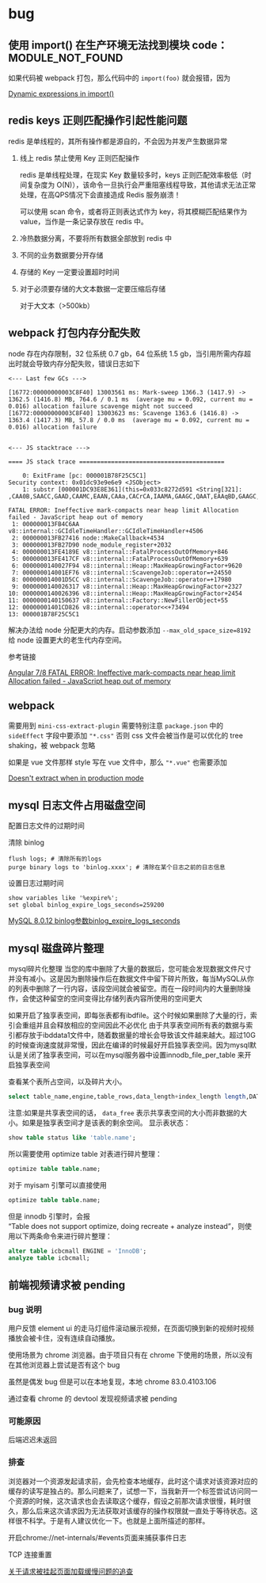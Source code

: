 # bug

## 使用 import() 在生产环境无法找到模块 code：MODULE_NOT_FOUND

如果代码被 webpack 打包，那么代码中的 `import(foo)` 就会报错，因为

[Dynamic expressions in import()
](https://webpack.js.org/api/module-methods/#dynamic-expressions-in-import)

## redis keys 正则匹配操作引起性能问题

redis 是单线程的，其所有操作都是源自的，不会因为并发产生数据异常

1. 线上 redis 禁止使用 Key 正则匹配操作

    redis 是单线程处理，在现实 Key 数量较多时，keys 正则匹配效率极低（时间复杂度为 O(N)），该命令一旦执行会严重阻塞线程导致，其他请求无法正常处理，在高QPS情况下会直接造成 Redis 服务崩溃！

    可以使用 scan 命令，或者将正则表达式作为 key，将其模糊匹配结果作为 value，当作是一条记录存放在 redis 中。

2. 冷热数据分离，不要将所有数据全部放到 redis 中
3. 不同的业务数据要分开存储
4. 存储的 Key 一定要设置超时时间
5. 对于必须要存储的大文本数据一定要压缩后存储

    对于大文本（>500kb）

## webpack 打包内存分配失败

node 存在内存限制，32 位系统 0.7 gb，64 位系统 1.5 gb，当引用所需内存超出时就会导致内存分配失败，错误日志如下

```log
<--- Last few GCs --->

[16772:00000000003C8F40] 13003561 ms: Mark-sweep 1366.3 (1417.9) -> 1362.5 (1416.8) MB, 764.6 / 0.1 ms  (average mu = 0.092, current mu = 0.016) allocation failure scavenge might not succeed
[16772:00000000003C8F40] 13003623 ms: Scavenge 1363.6 (1416.8) -> 1363.4 (1417.3) MB, 57.8 / 0.0 ms  (average mu = 0.092, current mu =
0.016) allocation failure


<--- JS stacktrace --->

==== JS stack trace =========================================

    0: ExitFrame [pc: 000001B78F25C5C1]
Security context: 0x01dc93e9e6e9 <JSObject>
    1: substr [000001DC93E8E361](this=0x033c8272d591 <String[321]: ,CAA0B,SAACC,GAAD,CAAMC,EAAN,CAAa,CACrCA,IAAMA,GAAGC,QAAT,EAAqBD,GAAGC,QAAH,CAAYC,KAAZ,CAAkBH,KAAOA,IAAII,OAAX,EAAsBJ,GAAxC,CAArB,CACD,CAFD,CAIA,2BAEA,GAAMK,OAAQ,GAAItD,IAAJ,CAAQ,CACpB2C,GAAI,MADgB,CAEpBnB,aAFoB,CAGpB+B,WAAY,CAAEhD,OAAF,CAHQ,CAIpBiD,OAAQ,yBAAKC,GAAE,KAAF,CAAL,EAJY,CAAR,CAAd...

FATAL ERROR: Ineffective mark-compacts near heap limit Allocation failed - JavaScript heap out of memory
 1: 000000013FB4C6AA v8::internal::GCIdleTimeHandler::GCIdleTimeHandler+4506
 2: 000000013FB27416 node::MakeCallback+4534
 3: 000000013FB27D90 node_module_register+2032
 4: 000000013FE4189E v8::internal::FatalProcessOutOfMemory+846
 5: 000000013FE417CF v8::internal::FatalProcessOutOfMemory+639
 6: 0000000140027F94 v8::internal::Heap::MaxHeapGrowingFactor+9620
 7: 000000014001EF76 v8::internal::ScavengeJob::operator=+24550
 8: 000000014001D5CC v8::internal::ScavengeJob::operator=+17980
 9: 0000000140026317 v8::internal::Heap::MaxHeapGrowingFactor+2327
10: 0000000140026396 v8::internal::Heap::MaxHeapGrowingFactor+2454
11: 0000000140150637 v8::internal::Factory::NewFillerObject+55
12: 00000001401CD826 v8::internal::operator<<+73494
13: 000001B78F25C5C1
```

解决办法给 node 分配更大的内存。启动参数添加 `--max_old_space_size=8192` 给 node 设置更大的老生代内存空间。

参考链接

[Angular 7/8 FATAL ERROR: Ineffective mark-compacts near heap limit Allocation failed - JavaScript heap out of memory](https://github.com/angular/angular-cli/issues/13734)

## webpack

需要用到 `mini-css-extract-plugin` 需要特别注意 `package.json` 中的 `sideEffect` 字段中要添加 `"*.css"` 否则 css 文件会被当作是可以优化的 tree shaking，被 webpack 忽略

如果是 vue 文件那样 style 写在 vue 文件中，那么 `"*.vue"` 也需要添加

[Doesn't extract when in production mode](https://github.com/webpack-contrib/mini-css-extract-plugin/issues/275)

## mysql 日志文件占用磁盘空间

配置日志文件的过期时间

清除 binlog

```mysql
flush logs; # 清除所有的logs
purge binary logs to 'binlog.xxxx'; # 清除在某个日志之前的日志信息
```

设置日志过期时间

```mysql
show variables like '%expire%';
set global binlog_expire_logs_seconds=259200
```

[MySQL 8.0.12 binlog参数binlog_expire_logs_seconds](https://blog.csdn.net/vkingnew/article/details/81953350)

## mysql 磁盘碎片整理

mysql碎片化整理
当您的库中删除了大量的数据后，您可能会发现数据文件尺寸并没有减小。这是因为删除操作后在数据文件中留下碎片所致，每当MySQL从你的列表中删除了一行内容，该段空间就会被留空。而在一段时间内的大量删除操作，会使这种留空的空间变得比存储列表内容所使用的空间更大

如果开启了独享表空间，即每张表都有ibdfile。这个时候如果删除了大量的行，索引会重组并且会释放相应的空间因此不必优化
由于共享表空间所有表的数据与索引都存放于ibddata1文件中，随着数据量的增长会导致该文件越来越大。超过10G的时候查询速度就非常慢，因此在编译的时候最好开启独享表空间。因为mysql默认是关闭了独享表空间，可以在mysql服务器中设置innodb_file_per_table 来开启独享表空间

查看某个表所占空间，以及碎片大小。

```sql
select table_name,engine,table_rows,data_length+index_length length,DATA_FREE from information_schema.tables where TABLE_SCHEMA='spiderslocal';
```

注意:如果是共享表空间的话， `data_free` 表示共享表空间的大小而非数据的大小。如果是独享表空间才是该表的剩余空间。
显示表状态：

```sql
show table status like 'table.name';
```

所以需要使用 optimize table 对表进行碎片整理：

```sql
optimize table table.name;
```

对于 myisam 引擎可以直接使用

```sql
optimize table table.name;
```

但是 innodb 引擎时，会报 “Table does not support optimize, doing recreate + analyze instead”，则使用以下两条命令来进行碎片整理：

```sql
alter table icbcmall ENGINE = 'InnoDB';
analyze table icbcmall;
```

## 前端视频请求被 pending

### bug 说明

用户反馈 element ui 的走马灯组件滚动展示视频，在页面切换到新的视频时视频播放会被卡住，没有连续自动播放。

使用场景为 chrome 浏览器。由于项目只有在 chrome 下使用的场景，所以没有在其他浏览器上尝试是否有这个 bug

虽然是偶发 bug 但是可以在本地复现，本地 chrome 83.0.4103.106

通过查看 chrome 的 devtool 发现视频请求被 pending

### 可能原因

后端迟迟未返回

### 排查

浏览器对一个资源发起请求前，会先检查本地缓存，此时这个请求对该资源对应的缓存的读写是独占的。那么问题来了，试想一下，当我新开一个标签尝试访问同一个资源的时候，这次请求也会去读取这个缓存，假设之前那次请求很慢，耗时很久，那么后来这次请求因为无法获取对该缓存的操作权限就一直处于等待状态。这样很不科学。于是有人建议优化一下。也就是上面所描述的那样。

开启chrome://net-internals/#events页面来捕获事件日志

TCP 连接重置

[关于请求被挂起页面加载缓慢问题的追查](https://fex.baidu.com/blog/2015/01/chrome-stalled-problem-resolving-process/)
